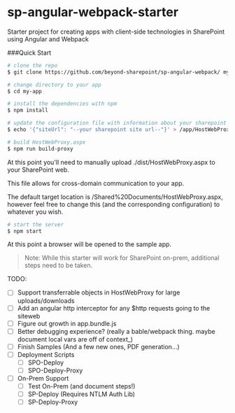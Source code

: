 # sp-angular-webpack-starter

Starter project for creating apps with client-side technologies in SharePoint using Angular and Webpack

###Quick Start

``` bash
# clone the repo
$ git clone https://github.com/beyond-sharepoint/sp-angular-webpack/ my-app

# change directory to your app
$ cd my-app

# install the dependencies with npm
$ npm install

# update the configuration file with information about your sharepoint site
$ echo '{"siteUrl": "--your sharepoint site url--"}' > /app/HostWebProxy.config.js

# build HostWebProxy.aspx
$ npm run build-proxy
```

At this point you'll need to manually upload ./dist/HostWebProxy.aspx to your SharePoint web.

This file allows for cross-domain communication to your app.

The default target location is /Shared%20Documents/HostWebProxy.aspx, however
feel free to change this (and the corresponding configuration) to whatever you wish.

``` bash
# start the server
$ npm start
```

At this point a browser will be opened to the sample app.

> Note: While this starter will work for SharePoint on-prem, additional steps need to be taken.

TODO:

 -[ ] Support transferrable objects in HostWebProxy for large uploads/downloads
 -[ ] Add an angular http interceptor for any $http requests going to the siteweb
 -[ ] Figure out growth in app.bundle.js
 -[ ] Better debugging experience? (really a bable/webpack thing. maybe document local vars are  off of context_)
- [ ] Finish Samples (And a few new ones, PDF generation...)
- [ ] Deployment Scripts
    - [ ] SPO-Deploy
    - [ ] SPO-Deploy-Proxy
- [ ] On-Prem Support
  - [ ] Test On-Prem (and document steps!)
  - [ ] SP-Deploy (Requires NTLM Auth Lib)
  - [ ] SP-Deploy-Proxy
